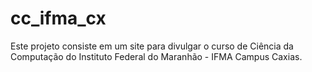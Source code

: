 # cc_ifma_cx
Este projeto consiste em um site para divulgar o curso de Ciência da Computação do Instituto Federal do Maranhão - IFMA Campus Caxias.
